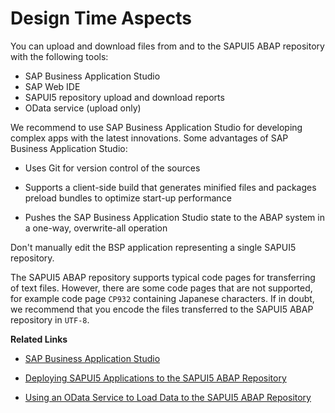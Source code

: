 <!-- loiofde0f8602258412dbb44f8770db7463b -->

# Design Time Aspects

You can upload and download files from and to the SAPUI5 ABAP repository with the following tools:

-   SAP Business Application Studio
-   SAP Web IDE
-   SAPUI5 repository upload and download reports
-   OData service \(upload only\)

We recommend to use SAP Business Application Studio for developing complex apps with the latest innovations. Some advantages of SAP Business Application Studio:

-   Uses Git for version control of the sources

-   Supports a client-side build that generates minified files and packages preload bundles to optimize start-up performance

-   Pushes the SAP Business Application Studio state to the ABAP system in a one-way, overwrite-all operation


Don't manually edit the BSP application representing a single SAPUI5 repository.

The SAPUI5 ABAP repository supports typical code pages for transferring of text files. However, there are some code pages that are not supported, for example code page `CP932` containing Japanese characters. If in doubt, we recommend that you encode the files transferred to the SAPUI5 ABAP repository in `UTF-8`.

**Related Links**

-   [SAP Business Application Studio](https://help.sap.com/viewer/product/SAP%2520Business%2520Application%2520Studio/Cloud/en-US)

-   [Deploying SAPUI5 Applications to the SAPUI5 ABAP Repository](deploying-sapui5-applications-to-the-sapui5-abap-repository-a560bd6.md)

-   [Using an OData Service to Load Data to the SAPUI5 ABAP Repository](using-an-odata-service-to-load-data-to-the-sapui5-abap-repository-a883327.md)

